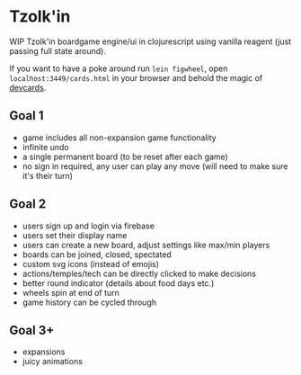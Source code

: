 # Tzolk'in
WIP Tzolk'in boardgame engine/ui in clojurescript using vanilla reagent (just passing full state around).

If you want to have a poke around run `lein figwheel`, open
`localhost:3449/cards.html` in your browser and behold the magic of
[devcards](https://github.com/bhauman/devcards).

## Goal 1
 - game includes all non-expansion game functionality
 - infinite undo
 - a single permanent board (to be reset after each game)
 - no sign in required, any user can play any move (will need to make sure it's their turn)

## Goal 2
 - users sign up and login via firebase
 - users set their display name
 - users can create a new board, adjust settings like max/min players
 - boards can be joined, closed, spectated
 - custom svg icons (instead of emojis)
 - actions/temples/tech can be directly clicked to make decisions
 - better round indicator (details about food days etc.)
 - wheels spin at end of turn
 - game history can be cycled through

## Goal 3+
 - expansions
 - juicy animations
